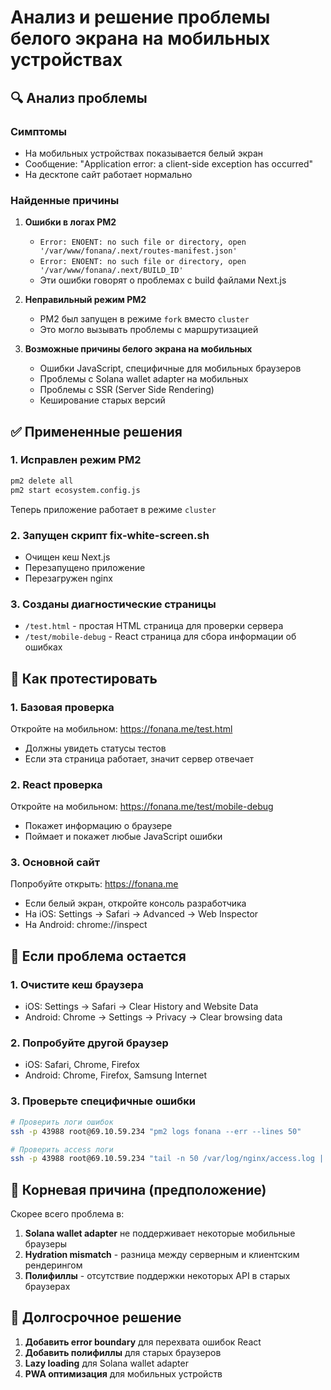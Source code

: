 # Анализ и решение проблемы белого экрана на мобильных устройствах

## 🔍 Анализ проблемы

### Симптомы
- На мобильных устройствах показывается белый экран
- Сообщение: "Application error: a client-side exception has occurred"
- На десктопе сайт работает нормально

### Найденные причины

1. **Ошибки в логах PM2**
   - `Error: ENOENT: no such file or directory, open '/var/www/fonana/.next/routes-manifest.json'`
   - `Error: ENOENT: no such file or directory, open '/var/www/fonana/.next/BUILD_ID'`
   - Эти ошибки говорят о проблемах с build файлами Next.js

2. **Неправильный режим PM2**
   - PM2 был запущен в режиме `fork` вместо `cluster`
   - Это могло вызывать проблемы с маршрутизацией

3. **Возможные причины белого экрана на мобильных**
   - Ошибки JavaScript, специфичные для мобильных браузеров
   - Проблемы с Solana wallet adapter на мобильных
   - Проблемы с SSR (Server Side Rendering)
   - Кеширование старых версий

## ✅ Примененные решения

### 1. Исправлен режим PM2
```bash
pm2 delete all
pm2 start ecosystem.config.js
```
Теперь приложение работает в режиме `cluster`

### 2. Запущен скрипт fix-white-screen.sh
- Очищен кеш Next.js
- Перезапущено приложение
- Перезагружен nginx

### 3. Созданы диагностические страницы
- `/test.html` - простая HTML страница для проверки сервера
- `/test/mobile-debug` - React страница для сбора информации об ошибках

## 🧪 Как протестировать

### 1. Базовая проверка
Откройте на мобильном: https://fonana.me/test.html
- Должны увидеть статусы тестов
- Если эта страница работает, значит сервер отвечает

### 2. React проверка  
Откройте на мобильном: https://fonana.me/test/mobile-debug
- Покажет информацию о браузере
- Поймает и покажет любые JavaScript ошибки

### 3. Основной сайт
Попробуйте открыть: https://fonana.me
- Если белый экран, откройте консоль разработчика
- На iOS: Settings → Safari → Advanced → Web Inspector
- На Android: chrome://inspect

## 🔧 Если проблема остается

### 1. Очистите кеш браузера
- iOS: Settings → Safari → Clear History and Website Data
- Android: Chrome → Settings → Privacy → Clear browsing data

### 2. Попробуйте другой браузер
- iOS: Safari, Chrome, Firefox
- Android: Chrome, Firefox, Samsung Internet

### 3. Проверьте специфичные ошибки
```bash
# Проверить логи ошибок
ssh -p 43988 root@69.10.59.234 "pm2 logs fonana --err --lines 50"

# Проверить access логи
ssh -p 43988 root@69.10.59.234 "tail -n 50 /var/log/nginx/access.log | grep mobile"
```

## 🎯 Корневая причина (предположение)

Скорее всего проблема в:
1. **Solana wallet adapter** не поддерживает некоторые мобильные браузеры
2. **Hydration mismatch** - разница между серверным и клиентским рендерингом
3. **Полифиллы** - отсутствие поддержки некоторых API в старых браузерах

## 🚀 Долгосрочное решение

1. **Добавить error boundary** для перехвата ошибок React
2. **Добавить полифиллы** для старых браузеров
3. **Lazy loading** для Solana wallet adapter
4. **PWA оптимизация** для мобильных устройств 